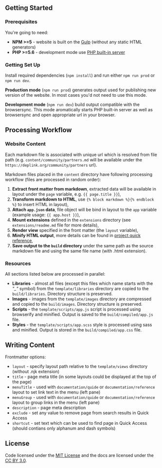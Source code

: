 Getting Started
---------------

### Prerequisites

You're going to need:

- **NPM >=5** - website is built on the [Gulp](https://gulpjs.com) (without any static HTML generators)
- **PHP >=5.6** - development mode use [PHP built-in server](http://php.net/manual/en/features.commandline.webserver.php)

### Getting Set Up

Install required dependencies (`npm install`) and run either `npm run prod` or `npm run dev`.

**Production mode** (`npm run prod`) generates output used for publishing new version of the website. In most cases you'd not need to use this mode.

**Development mode** (`npm run dev`) build output compatible with the browsersync. This mode aromatically starts PHP built-in server as well as browsersync and open appropriate url in your browser. 

Processing Workflow
-------------------

### Website Content

Each markdown file is associated with unique url which is resolved from file path (e.g. `content/community/partners.md` will be available under the `https://deplink.org/community/partners` url).

Markdown files placed in the `content` directory have following processing workflow (files are processed in random order):

1. **Extract front matter from markdown**, extracted data will be available in layout under the `page` variable, e.g. `{{ page.title }}`),
1. **Transform markdown to HTML**, use `{% block markdown %}{% endblock %}` to insert HTML in layout),
1. **Attach `app.json` data**, file object will be bind in layout to the `app` variable (example usage: `{{ app.host }}`),
1. **Mount extensions** defined in the `extensions` directory (see `extensions/readme.md` file for more details),
1. **Render view** specified in the front matter (the `layout` variable),
1. **Minify HTML output**, more details can be found in [project quick reference](https://github.com/kangax/html-minifier),
1. **Save output to the `build` directory** under the same path as the source markdown file and using the same file name (with .html extension).

### Resources

All sections listed below are processed in parallel:

- **Libraries** - almost all files (except this files which name starts with the *"_"* symbol) from the `template/libraries` directory are copied to the `build/libraries`. Directory structure is preserved.
- **Images** - images from the `template/images` directory are compressed and copied to the `build/images`. Directory structure is preserved.
- **Scripts** - the `template/scripts/app.js` script is processed using browserify and minified. Output is saved to the `build/compiled/app.js` file.
- **Styles** - the `template/scripts/app.scss` style is processed using sass and minified. Output is stored in the `build/compiled/app.css` file.

Writing Content
---------------

Frontmatter options:

- `layout` - specify layout path relative to the `template/views` directory (without .njk extension)
- `title` - page meta title (in some layouts could be displayed at the top of the page)
- `menuTitle` - used with `documentation/quide` or `documentation/reference` layout to set link text in the menu (left pane)
- `menuGroup` - used with `documentation/quide` or `documentation/reference` layout to group links in the menu (left pane)
- `description` - page meta description
- `exclude` - set any value to remove page from search results in Quick Access
- `shortcut` - set text which can be used to find page in Quick Access (should contians only alphanum and dash symbols)

License
-------

Code licensed under the [MIT License](https://opensource.org/licenses/MIT) and the docs are licensed under the [CC BY 3.0](https://creativecommons.org/licenses/by/3.0).
